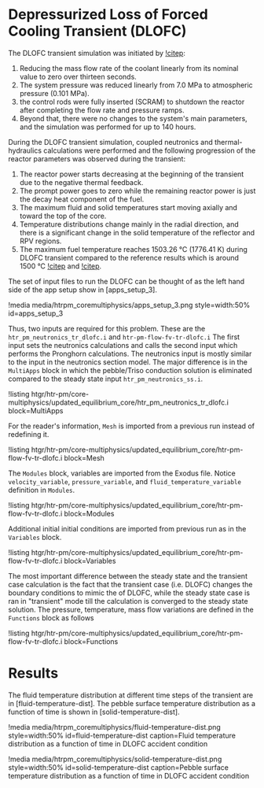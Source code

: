 # Depressurized Loss of Forced Cooling Transient (DLOFC)

The DLOFC transient simulation was initiated by [!citep](reitsma2013pbmr):
1. Reducing the mass flow rate of the coolant linearly from its nominal value to zero over thirteen seconds. 
2. The system pressure was reduced linearly from 7.0 MPa to atmospheric pressure (0.101 MPa).
3.  the control rods were fully inserted (SCRAM) to shutdown the reactor after completing the flow rate and pressure ramps. 
4. Beyond that, there were no changes to the system's  main parameters, and the simulation was performed for up to 140 hours. 

During the DLOFC transient simulation, coupled neutronics and thermal-hydraulics calculations were performed and the following progression of the reactor parameters was observed during the transient:
1. The reactor power starts decreasing at the beginning of the transient due to the negative thermal feedback.
2. The prompt power goes to zero while the remaining reactor power is just the decay heat component of the fuel. 
3. The maximum fluid and solid temperatures start moving axially and toward the top of the core.
4. Temperature distributions change mainly in the radial direction, and there is a significant change in the solid temperature of the reflector and RPV regions.
5. The maximum fuel temperature reaches 1503.26 °C (1776.41 K) during DLOFC transient compared to the reference results which is around 1500 °C [!citep](zheng2018study) and [!citep](strydom2008tinte).

The set of input files to run the DLOFC can be thought of as the left hand side of the app setup show in [apps_setup_3].

!media media/htrpm_coremultiphysics/apps_setup_3.png
  style=width:50%
  id=apps_setup_3

Thus, two inputs are required for this problem.
These are the ```htr_pm_neutronics_tr_dlofc.i``` and ```htr-pm-flow-fv-tr-dlofc.i```
The first input sets the neutronics calculations and calls the second input which performs the Pronghorn calculations.
The neutronics input is mostly similar to the input in the neutronics section model.
The major difference is in the ```MultiApps``` block in which the pebble/Triso conduction solution is eliminated compared to the steady state input ```htr_pm_neutronics_ss.i```.

!listing htgr/htr-pm/core-multiphysics/updated_equilibrium_core/htr_pm_neutronics_tr_dlofc.i block=MultiApps

For the reader's information, ```Mesh``` is imported from a previous run instead of redefining it.

!listing htgr/htr-pm/core-multiphysics/updated_equilibrium_core/htr-pm-flow-fv-tr-dlofc.i block=Mesh

The ```Modules``` block, variables are imported from the Exodus file. Notice ```velocity_variable```, ```pressure_variable```, and ```fluid_temperature_variable``` definition in ```Modules```.

!listing htgr/htr-pm/core-multiphysics/updated_equilibrium_core/htr-pm-flow-fv-tr-dlofc.i block=Modules

Additional initial initial conditions are imported from previous run as in the ```Variables``` block.

!listing htgr/htr-pm/core-multiphysics/updated_equilibrium_core/htr-pm-flow-fv-tr-dlofc.i block=Variables

The most important difference between the steady state and the transient case calculation is the fact that the transient case (i.e. DLOFC) changes the boundary conditions to mimic the of DLOFC, while the steady state case is ran in "transient" mode till the calculation is converged to the steady state solution.
The pressure, temperature, mass flow variations are defined in the ```Functions``` block as follows

!listing htgr/htr-pm/core-multiphysics/updated_equilibrium_core/htr-pm-flow-fv-tr-dlofc.i block=Functions

# Results

The fluid temperature distribution at different time steps of the transient are
in [fluid-temperature-dist].
The pebble surface temperature distribution as a function of time is shown in
[solid-temperature-dist].

!media media/htrpm_coremultiphysics/fluid-temperature-dist.png
  style=width:50%
  id=fluid-temperature-dist
  caption=Fluid temperature distribution as a function of time in DLOFC accident condition

!media media/htrpm_coremultiphysics/solid-temperature-dist.png
  style=width:50%
  id=solid-temperature-dist
  caption=Pebble surface temperature distribution as a function of time in DLOFC accident condition

